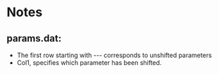 # Notes

## params.dat: 
- The first row starting with --- corresponds to unshifted parameters 
- Col1, specifies which parameter has been shifted. 



